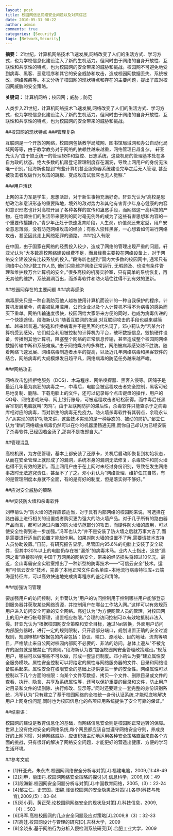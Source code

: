 ```yaml
---
layout: post
title: 校园网信息网络安全问题以及对策综述
date: 2010-05-31 00:22
author: admin
comments: true
categories: [Security]
tags: [Network,Security]
---
```

**摘要：** 21世纪，计算机网络技术飞速发展,网络改变了人们的生活方式、学习方式，也为学校信息化建设注入了新的生机活力。但同时由于网络的自身开放性、互联性和共享性的特点，也为校园网的安全带来的威胁和挑战。校园网不可避免地受到病毒、黑客、恶意程序和其它的安全威胁和攻击，造成校园网数据丢失、系统被改、网络瘫痪等。本文分析了校园网的现状特点和存在的主要问题，提出了应对校园网威胁的安全策略。

**关键词：** 计算机网络；校园网；威胁；防范
   
 <!-- more -->

人类步入21世纪，计算机网络技术飞速发展,网络改变了人们的生活方式、学习方式，也为学校信息化建设注入了新的生机活力。但同时由于网络的自身开放性、互联性和共享性的特点，也为校园网的安全带来的威胁和挑战。

##校园网的现状特点
###管理复杂

互联网是一个开放的网络，校园网包括教学局域网、图书馆局域网和办公自动化局域网等等，由于教学教务对于网络的依赖性越来越重，网络管理日趋复杂。
轩亚光认为“由于缺乏统一的管理软件和监控、日志系统，这些机房的管理基本处在各自为政的状态。绝大多数的机房登记管理制度存在漏洞，导致上网用户的身份无法唯一识别。”段海新也提到“有些计算机甚至服务器系统建设完毕之后无人管理, 甚至被攻击者攻破作为攻击的跳板、变成攻击试验床也无人觉察.”

###用户活跃

上网的主力军是学生，思想活跃，对于新生事物充满好奇。轩亚光认为“高校是思想政治和意识形态的重要阵地，境外的敌对势力和其他有害青少年身心健康的内容和意识形态也针对高校开展了各种各样的宣传和蛊惑手段，而网络这一高科技的产物，在给师生们的生活带来便利的同时毫无例外的成为了这些有害思想和内容的一个重要传播媒介。”青少年正处于快速发育阶段，人生观，价值观还未定型，用户安全意思薄弱，没有防范网络攻击的经验；有些人崇拜黑客，一心想着如何进行网络攻击，甚至因此走上网络犯罪的道路。
###投入有限

在中国，由于国家在网络的经费投入较少，造成了网络的管理出现严重的问题。轩亚光认为“大多数高校网络建设经费不足，而且经费主要投在网络设备上，对于网络安全建设没有比较系统的投入。”段海新也提到“国内大多数的校园网中, 通常只有网络中心的少数工作人员, 他们只能维护网络正常运行, 无暇顾及、也没有条件管理和维护数万台计算机的安全。”很多高校的机房实验室，只有简单的系统恢复，再无其他的维护，系统漏洞百出，而杀毒软件和防火墙往往得不到有效的更新。
 
##校园网存在的主要问题
###病毒感染

病毒原先只是一种自我防范他人越权使用计算机而设计的一种自我保护的程序。计算机发展至今，病毒被乱用滥用，公司企业以及个人计算机不得不为病毒的感染而买下重单。网络传输速度很快，校园网给大家带来方便的同时，也成为病毒传递的一个快捷途径。段海新认为“随着互联网的发展,对互联网攻击的手段也越来越简单、越来越普遍。”制造和传播病毒并不是黑客的代名词了。邓小莉认为“若某台计算机受到感染，它们就会利用被控制的计算机为平台，破坏数据信息，毁损硬件设备，传播到其他计算机，阻塞整个网络的正常信息传输，甚至造成整个校园网网络数据传输中断和系统瘫痪。”由于网络媒介的多样性，网络被病毒感染防不胜防。随着网络飞速发展、网络病毒制造者水平的提高，以及近几年网络病毒和黑客软件的结合，网络病毒的大规模爆发日趋平凡，网络病毒的防范任务越来越严峻。

###网络攻击

网络攻击包括拒绝服务（DOS）、木马程序、网络嗅探器、黑客入侵等。灰鸽子是最近几年最为疯狂的病毒之一，中毒后，电脑会被远程攻击者完全控制，黑客可轻易地复制、删除、下载电脑上的文件，还可以记录每个点击键盘的操作，用户的QQ号、网络游戏账号、网上银行账号，可被远程攻击者轻松获得。而中毒后任黑客宰割的电脑就叫“肉鸡”。由于互联网防护的滞后性，杀毒软件只能查杀于之病毒库相对应的病毒，而对新生的病毒无免疫力。防火墙杀毒软件有其弱点，余晓永认为“从实现的防护功能来讲，这些技术实现的是一种静态的、被动的防护。”邹立仁认为“新的网络蠕虫病毒仍然可以在你的机器里畅通无阻,而你自己却认为已经安装了杀毒软件,已经固若金汤了,那岂不是夜郎自大。”

##管理混乱
     
高校机房，为方便管理，基本上都安装了还原卡，关机后启动即恢复到初始状态，从而在安全管理上就形成了的漏洞，系统本身的漏洞无法修复，杀毒软件和防火墙也得不到有效的更新。而上网用户由于在上网时未经过身份识别，导致在发生网络事故时无法追究责任，甚至不了了之。邓小莉认为“网络管理、维护任其自然，有的是管理制度本身就不全面，有的是有好的制度，但是落实得不够好。”

##应对安全威胁的策略

###安装防火墙和杀毒软件
    
刘申菊认为“防火墙的选择应该适当，对于具有内部网络的校园网来说，可选择在路由器上进行相关的设置或者购买更为强大的防火墙产品。对于几乎所有的路由器产品而言，都可以通过内置的防火墙防范部分的攻击，而硬件防火墙的应用，可以使安全性得到进一步加强。”冯军也认为“并不是安装了防火墙之后就万事大吉了,而是需要进行适当的设置才能起作用。如果对防火墙的设置不了解,需要请技术支持人员协助设置。”日前，有研究报告显示，尽管国内95.6%的电脑上安装了安全软件，但其中30%以上的电脑仍存在被“漏杀”的病毒木马。业内人士指出，这些“漏网之毒”直接影响到中国千万网民的网络安全，带来的经济损失将超过10亿元。最近，金山毒霸安全实验室推出了一种新型的防毒技术——“可信云安全”技术。运用“可信云安全”技术，完善了本地正常文件白名单库+本地流行病毒特征库+云端海量特征库，可以高效快速地完成病毒程序的鉴定和清除。　

###加强访问管理

要加强用户的访问控制，刘申菊认为“用户的访问控制用于控制哪些用户能够登录到服务器并获取某些网络资源，并控制用户在哪台工作站入网。”这样可以有效规范用户进入访问安全可靠的安全网络。高娃认为“为方便网管人员的管理，对校园网上的用户进行帐号管理，设置相应权限。”合理的访问控制可以有效地抵制非法入侵。轩亚光认为“根据校园网安全策略和安全目标，通过Nat转换，外面用户访问内部服务器时，进行一定的规则限制，只开启部分端口，规划设置正确的安全过滤规则，规则审核IP数据包的内容包括：协议、端口、源地址、目的地址、流向等项目，严格禁止来自公网对校园内部网不必要的、非法的访问。总体上遵从"不被允许的服务就是被禁止"的原则。”段海新认为要“加强校园网安全管理政策建设。”规范用户，哪些可以做哪些不可以做，形成一套惩罚制度。邓小莉认为要“建立属性安全服务模块。属性安全控制可以将给定的属性与网络服务器的文件、目录和网络设备联系起来。属性安全在权限安全的基础上提供更进一步的安全性。网络属性可以控制以下几个方面的权限：向某个文件写数据、拷贝一个文件、删除目录或文件的查看、执行、隐含、共享及系统属性等，还可以保护重要的目录和文件，防止用户对目录和文件的误删除、执行修改、显示等。”同时还要建立一套完整的身份识别系统，冯军认为“只有建立了基于校园网络的全校统一身份认证系统,才能彻底地解决用户上网身份问题,同时也为校园信息化的各项应用系统提供了安全可靠的保证。”
 
##结束语：

校园网的建设是教育信息化的基础，而网络信息安全则是校园网正常运转的保障。世界上没有绝对安全的网络系统,每个网民都应该自觉遵守网络安全守则，养成良好的上网习惯，对待网络威胁，应该积极主动地运用各种安全策略直面来自各个方面的挑战，只有很好的解决了网络安全问题，才能更好的营造出健康、方便的学习生活环境。
 
 
##参考文献

* [1]轩亚光，朱永杰.校园网网络安全分析与对策[J].福建电脑，2009,(1):48-49
* [2]刘申，菊田丹.校园网网络安全策略的探讨[J].信息科学，2009,(9)：49
* [3]段海新.校园网安全问题分析与对策[J].中国教育网络，2005,（3）：22-24
* [4]邹立仁，史志国，田魏.浅谈校园网的安全隐患及对策[J].各界(科技与教育),2009,(5)：83-84　
* [5]邓小莉，黄正荣.论校园网网络安全的现状及对策[J].科技信息，2009,（4）：503
* [6]冯军.高校校园网的几点安全问题及应对策略[J].2009,8（3）：32-33
* [7[高娃.校园网设计与管理的研究[D].吉林大学，2009
* [8[余晓永.基于网络行为分析入侵检测系统研究[D].合肥工业大学，2009